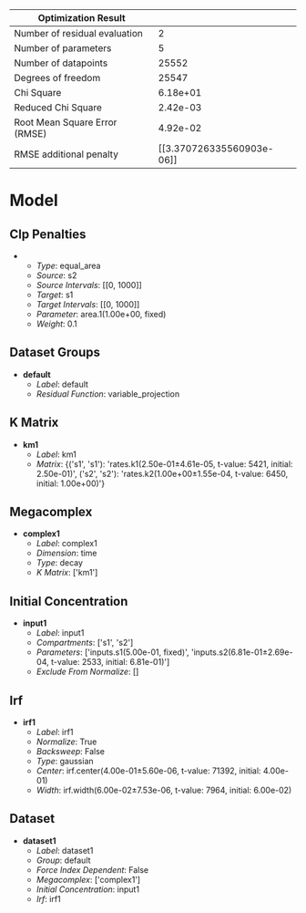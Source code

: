 | Optimization Result           |                           |
|-------------------------------|---------------------------|
| Number of residual evaluation | 2                         |
| Number of parameters          | 5                         |
| Number of datapoints          | 25552                     |
| Degrees of freedom            | 25547                     |
| Chi Square                    | 6.18e+01                  |
| Reduced Chi Square            | 2.42e-03                  |
| Root Mean Square Error (RMSE) | 4.92e-02                  |
| RMSE additional penalty       | [[3.370726335560903e-06]] |

# Model

## Clp Penalties

- **&nbsp;**
  - _Type_: equal_area
  - _Source_: s2
  - _Source Intervals_: [[0, 1000]]
  - _Target_: s1
  - _Target Intervals_: [[0, 1000]]
  - _Parameter_: area.1(1.00e+00, fixed)
  - _Weight_: 0.1


## Dataset Groups

- **default**
  - _Label_: default
  - _Residual Function_: variable_projection


## K Matrix

- **km1**
  - _Label_: km1
  - _Matrix_: {('s1', 's1'): 'rates.k1(2.50e-01±4.61e-05, t-value: 5421, initial: 2.50e-01)', ('s2', 's2'): 'rates.k2(1.00e+00±1.55e-04, t-value: 6450, initial: 1.00e+00)'}


## Megacomplex

- **complex1**
  - _Label_: complex1
  - _Dimension_: time
  - _Type_: decay
  - _K Matrix_: ['km1']


## Initial Concentration

- **input1**
  - _Label_: input1
  - _Compartments_: ['s1', 's2']
  - _Parameters_: ['inputs.s1(5.00e-01, fixed)', 'inputs.s2(6.81e-01±2.69e-04, t-value: 2533, initial: 6.81e-01)']
  - _Exclude From Normalize_: []


## Irf

- **irf1**
  - _Label_: irf1
  - _Normalize_: True
  - _Backsweep_: False
  - _Type_: gaussian
  - _Center_: irf.center(4.00e-01±5.60e-06, t-value: 71392, initial: 4.00e-01)
  - _Width_: irf.width(6.00e-02±7.53e-06, t-value: 7964, initial: 6.00e-02)


## Dataset

- **dataset1**
  - _Label_: dataset1
  - _Group_: default
  - _Force Index Dependent_: False
  - _Megacomplex_: ['complex1']
  - _Initial Concentration_: input1
  - _Irf_: irf1



